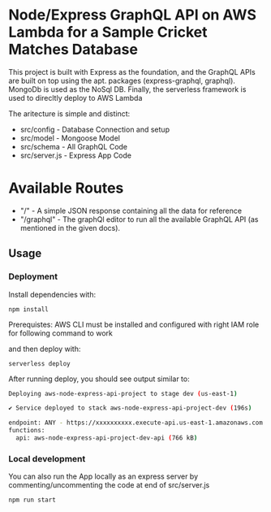 # Node/Express GraphQL API on AWS Lambda for a Sample Cricket Matches Database
This project is built with Express as the foundation, and the GraphQL APIs are built on top
using the apt. packages (express-graphql, graphql). MongoDb is used as the NoSql DB.
Finally, the serverless framework is used to direcltly deploy to AWS Lambda


The aritecture is simple and distinct:
 - src/config - Database Connection and setup
 - src/model - Mongoose Model
 - src/schema - All GraphQL Code
 - src/server.js - Express App Code

# Available Routes

 - "/" - A simple JSON response containing all the data for reference
 - "/graphql" - The graphQl editor to run all the available GraphQL API (as mentioned in the given docs).

## Usage

### Deployment

Install dependencies with:

```
npm install
```
Prerequistes: AWS CLI must be installed and configured with right IAM role for following command to work

and then deploy with:

```
serverless deploy
```

After running deploy, you should see output similar to:

```bash
Deploying aws-node-express-api-project to stage dev (us-east-1)

✔ Service deployed to stack aws-node-express-api-project-dev (196s)

endpoint: ANY - https://xxxxxxxxxx.execute-api.us-east-1.amazonaws.com
functions:
  api: aws-node-express-api-project-dev-api (766 kB)
```

### Local development

You can also run the App locally as an express server by commenting/uncommenting the code at
end of src/server.js

```bash
npm run start
```
